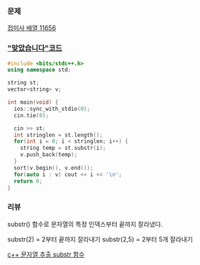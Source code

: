 ### 문제 

[접미사 배열 11656](https://www.acmicpc.net/problem/11656)



### ["맞았습니다"코드](http://boj.kr/21378a10916b42d19dce4bc7c841a73c) 

```c++
#include <bits/stdc++.h>
using namespace std;

string st;
vector<string> v;

int main(void) {
  ios::sync_with_stdio(0);
  cin.tie(0);

  cin >> st;
  int stringlen = st.length();
  for(int i = 0; i < stringlen; i++) {
    string temp = st.substr(i);
    v.push_back(temp);
  }
  sort(v.begin(), v.end());
  for(auto i : v) cout << i << '\n';
  return 0;
}
```


### 리뷰

substr() 함수로 문자열의 특정 인덱스부터 끝까지 잘라냈다. 

substr(2) = 2부터 끝까지 잘라내기 
substr(2,5) = 2부터 5개 잘라내기 

[c++ 문자열 추출 substr 함수](https://psychoria.tistory.com/773)